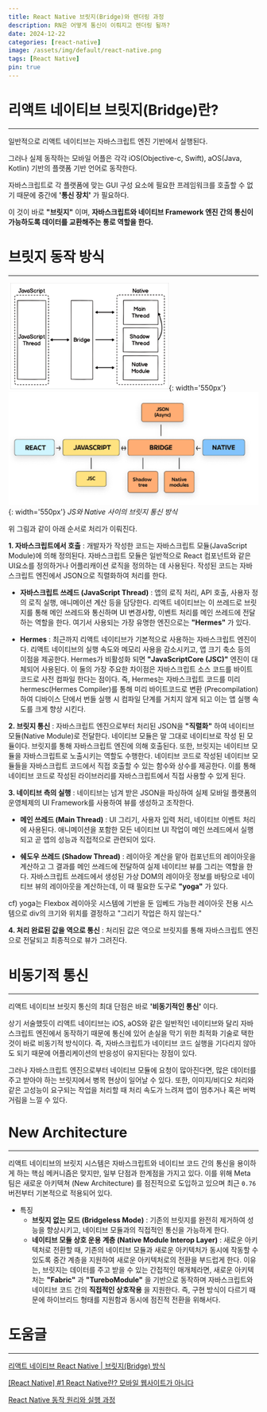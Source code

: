 ```yaml
---
title: React Native 브릿지(Bridge)와 렌더링 과정
description: RN은 어떻게 통신이 이뤄지고 렌더링 될까?
date: 2024-12-22
categories: [react-native]
image: /assets/img/default/react-native.png
tags: [React Native]
pin: true
---
```


# 리액트 네이티브 브릿지(Bridge)란?
---
일반적으로 리액트 네이티브는 자바스크립트 엔진 기반에서 실행된다.

그러나 실제 동작하는 모바일 어플은 각각 iOS(Objective-c, Swift), aOS(Java, Kotlin) 기반의 플랫폼 기반 언어로 동작한다.

자바스크립트로 각 플랫폼에 맞는 GUI 구성 요소에 필요한 프레임워크를 호출할 수 없기 때문에 중간에 __'통신 장치'__ 가 필요하다.

이 것이 바로 __"브릿지"__ 이며, __자바스크립트와 네이티브 Framework 엔진 간의 통신이 가능하도록 데이터를 교환해주는 통로 역할을 한다.__

# 브릿지 동작 방식
---
![](/assets/img/2024-12-20/1.png){: width='550px'}
![](/assets/img/2024-12-20/2.png){: width='550px'}
_JS와 Native 사이의 브릿지 통신 방식_

위 그림과 같이 아래 순서로 처리가 이뤄진다.

__1. 자바스크립트에서 호출__ : 개발자가 작성한 코드는 자바스크립트 모듈(JavaScript Module)에 의해 정의된다. 자바스크립트 모듈은 일반적으로 React 컴포넌트와 같은 UI요소를 정의하거나 어플리캐이션 로직을 정의하는 데 사용된다. 작성된 코드는 자바스크립트 엔진에서 JSON으로 직렬화하여 처리를 한다.

- __자바스크립트 쓰레드 (JavaScript Thread)__ : 앱의 로직 처리, API 호출, 사용자 정의 로직 실행, 애니메이션 계산 등을 담당한다. 리액트 네이티브는 이 쓰레드로 브릿지를 통해 메인 쓰레드와 통신하며 UI 변경사항, 이벤트 처리를 메인 쓰레드에 전달하는 역할을 한다. 여기서 사용되는 가장 유명한 엔진으로는 __"Hermes"__ 가 있다.

- __Hermes__ : 최근까지 리액트 네이티브가 기본적으로 사용하는 자바스크립트 엔진이다. 리액트 네이티브의 실행 속도와 메모리 사용을 감소시키고, 앱 크기 축소 등의 이점을 제공한다. Hermes가 비활성화 되면 __"JavaScriptCore (JSC)"__ 엔진이 대체되어 사용된다. 이 둘의 가장 주요한 차이점은 자바스크립트 소스 코드를 바이트코드로 사전 컴파일 한다는 점이다. 즉, Hermes는 자바스크립트 코드를 미리 hermesc(Hermes Compiler)를 통해 미리 바이트코드로 변환 (Precompilation) 하여 디바이스 단에서 번들 실행 시 컴파일 단계를 거치지 않게 되고 이는 앱 실행 속도를 크게 향상 시킨다.

__2. 브릿지 통신__ : 자바스크립트 엔진으로부터 처리된 JSON을 __"직렬화"__ 하여 네이티브 모듈(Native Module)로 전달한다. 네이티브 모듈은 말 그대로 네이티브로 작성 된 모듈이다. 브릿지를 통해 자바스크립트 엔진에 의해 호출된다. 또한, 브릿지는 네이티브 모듈을 자바스크립트로 노출시키는 역할도 수행한다. 네이티브 코드로 작성된 네이티브 모듈들을 자바스크립트 코드에서 직접 호출할 수 있는 함수와 상수를 제공한다. 이를 통해 네이티브 코드로 작성된 라이브러리를 자바스크립트에서 직접 사용할 수 있게 된다.

__3. 네이티브 측의 실행__ : 네이티브는 넘겨 받은 JSON을 파싱하여 실제 모바일 플랫폼의 운영체제의 UI Framework를 사용하여 뷰를 생성하고 조작한다.

- __메인 쓰레드 (Main Thread)__ : UI 그리기, 사용자 입력 처리, 네이티브 이벤트 처리에 사용된다. 애니메이션을 포함한 모든 네이티브 UI 작업이 메인 쓰레드에서 실행되고 곧 앱의 성능과 직접적으로 관련되어 있다.

- __쉐도우 쓰레드 (Shadow Thread)__ : 레이아웃 계산을 맡아 컴포넌트의 레이아웃을 계산하고 그 결과를 메인 쓰레드에 전달하여 실제 네이티브 뷰를 그리는 역할을 한다. 자바스크립트 쓰레드에서 생성된 가상 DOM의 레이아웃 정보를 바탕으로 네이티브 뷰의 레이아웃을 계산하는데, 이 때 필요한 도구로 __"yoga"__ 가 있다.

cf) yoga는 Flexbox 레이아웃 시스템에 기반을 둔 임베드 가능한 레이아웃 전용 시스템으로 div의 크기와 위치를 결정하고 "그리기 작업은 하지 않는다."

__4. 처리 완료된 값을 역으로 통신__ : 처리된 값은 역으로 브릿지를 통해 자바스크립트 엔진으로 전달되고 최종적으로 뷰가 그려진다.

# 비동기적 통신
---
리액트 네이티브 브릿지 통신의 최대 단점은 바로 __'비동기적인 통신'__ 이다.

상기 서술했듯이 리액트 네이티브는 iOS, aOS와 같은 일반적인 네이티브와 달리 자바스크립트 엔진에서 동작하기 때문에 통신에 있어 손실을 막기 위한 최적화 기술로 택한 것이 바로 비동기적 방식이다. 즉, 자바스크립트가 네이티브 코드 실행을 기다리지 않아도 되기 때문에 어플리케이션의 반응성이 유지된다는 장점이 있다.

그러나 자바스크립트 엔진으로부터 네이티브 모듈에 요청이 많아진다면, 많은 데이터를 주고 받아야 하는 브릿지에서 병목 현상이 일어날 수 있다. 또한, 이미지/비디오 처리와 같은 고성능이 요구되는 작업을 처리할 때 처리 속도가 느려져 앱이 멈추거나 혹은 버벅거림을 느낄 수 있다.

# New Architecture
---
리액트 네이티브의 브릿지 시스템은 자바스크립트와 네이티브 코드 간의 통신을 용이하게 하는 핵심 메커니즘은 맞지만, 일부 단점과 한계점을 가지고 있다. 이를 위해 Meta 팀은 새로운 아키텍쳐 (New Architecture) 를 점진적으로 도입하고 있으며 최근 `0.76` 버전부터 기본적으로 적용되어 있다.

- 특징
  - __브릿지 없는 모드 (Bridgeless Mode)__ : 기존의 브릿지를 완전히 제거하여 성능을 향상시키고, 네이티브 모듈과의 직접적인 통신을 가능하게 한다.
  - __네이티브 모듈 상호 운용 계층 (Native Module Interop Layer)__ : 새로운 아키텍처로 전환할 때, 기존의 네이티브 모듈과 새로운 아키텍처가 동시에 작동할 수 있도록 중간 계층을 지원하여 새로운 아키텍처로의 전환을 부드럽게 한다. 이유는, 브릿지는 데이터를 주고 받을 수 있는 간접적인 매개체라면, 새로운 아키텍처는 __"Fabric"__ 과 __"TureboModule"__ 을 기반으로 동작하며 자바스크립트와 네이티브 코드 간의 __직접적인 상호작용__ 을 지원한다. 즉, 구현 방식이 다르기 때문에 하이브리드 형태를 지원함과 동시에 점진적 전환을 위해서다.

# 도움글
---
[리액트 네이티브 React Native | 브릿지(Bridge) 방식](https://sugoring-it.tistory.com/305)

[[React Native] #1 React Native란? 모바일 웹사이트가 아니다](https://velog.io/@dnkim419/React-Native-1-React-Native%EB%9E%80)

[React Native 동작 원리와 실행 과정](https://medium.com/@jeongbaebang/react-native%EC%9D%98-%EB%8F%99%EC%9E%91-%EC%9B%90%EB%A6%AC%EC%99%80-%EC%8B%A4%ED%96%89%EA%B3%BC%EC%A0%95-f475dd132ad1)